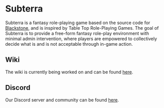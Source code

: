 # Subterra
Subterra is a fantasy role-playing game based on the source code for [Blackstone](https://github.com/Blackstone-SS13/BLACKSTONE), and is inspired by Table Top Role-Playing Games.
The goal of Subterra is to provide a free-form fantasy role-play environment with minimal admin intervention, where players are empowered to collectively decide what is and is not acceptable through in-game action.

## Wiki
The wiki is currently being worked on and can be found [here](https://subterra.honksquad.com/).

## Discord
Our Discord server and community can be found [here](https://discord.gg/TpMUr67XbB).

